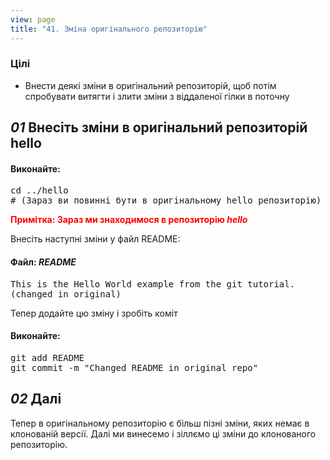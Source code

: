 ```yaml
---
view: page
title: "41. Зміна оригінального репозиторію"
---
```


<h3>Цілі</h3>

<ul><li>Внести деякі зміни в оригінальний репозиторій, щоб потім спробувати витягти і злити зміни з віддаленої гілки в поточну</li></ul>

<h2><em>01</em> Внесіть зміни в оригінальний репозиторій <strong>hello</strong></h2>

<h4 class="h4-pre">Виконайте:</h4>

<pre class="instructions">cd ../hello
# (Зараз ви повинні бути в оригінальному hello репозиторію)</pre>

<p style="color:red;"><strong><span class="caps">Примітка</span>: Зараз ми знаходимося в репозиторію <em>hello</em> </strong></p>

<p>Внесіть наступні зміни у файл <span class="caps">README</span>:</p>

<h4 class="h4-pre">Файл: <em><span class="caps">README</span></em></h4>

<pre class="file">This is the Hello World example from the git tutorial.
(changed in original)</pre>

<p>Тепер додайте цю зміну і зробіть коміт</p>

<h4 class="h4-pre">Виконайте:</h4>

<pre class="instructions">git add README
git commit -m "Changed README in original repo"</pre>

<h2><em>02</em> Далі</h2>

<p>Тепер в оригінальному репозиторію є більш пізні зміни, яких немає в клонованій версії. Далі ми винесемо і зіллємо ці зміни до клонованого репозиторію.</p>